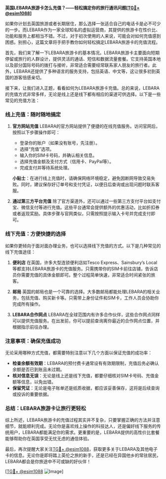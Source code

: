**英国LEBARA旅游卡怎么充值？——轻松搞定你的旅行通讯问题[[TG💪+ @esim1088](https://t.me/s/esim1088)]**

如果你计划去英国旅游或者长期居住，那么选择一张适合自己的电话卡是必不可少的一步。而LEBARA作为一家全球知名的虚拟运营商，其提供的旅游卡在性价比、功能和服务上都相当不错。不过，对于初次使用的人来说，可能会对如何充值感到困惑。别担心，这篇文章将手把手教你如何轻松搞定LEBARA旅游卡的充值流程。

首先，我们来了解一下LEBARA旅游卡的基本情况。LEBARA旅游卡主要面向短期停留或旅行的人群设计，提供灵活的通话、短信和数据流量套餐。它支持英国本地以及部分国际号码的拨打与接听，非常适合需要经常联系家人朋友的旅行者。此外，LEBARA还提供了多种语言的服务支持，包括英语、中文等，这让很多初到英国的游客倍感亲切。

接下来，让我们进入正题，看看如何为LEBARA旅游卡充值。总的来说，LEBARA的充值方式非常多样，无论是线上还是线下都有相应的渠道可供选择。以下是一些常见的充值方法：

### **线上充值：随时随地搞定**
1. **官方网站充值**
   LEBARA的官方网站提供了便捷的在线充值服务。访问官网后，按照以下步骤操作即可：
   - 登录你的账户（如果没有账号，先注册）。
   - 选择“充值”选项。
   - 输入你的SIM卡号码，并确认相关信息。
   - 选择充值金额及支付方式（信用卡、PayPal等）。
   - 完成支付并等待系统处理。

   **小贴士**：在进行线上充值时，请确保网络环境稳定，避免因断网导致交易失败。同时，建议保存好订单号和支付凭证，以便日后查询或出现问题时联系客服。

2. **通过第三方平台充值**
   除了官方渠道外，还可以通过一些第三方支付平台如支付宝、微信支付等进行充值。这些平台通常会提供额外的优惠活动，比如折扣券或者返现奖励。具体步骤与官网类似，只需按照提示输入卡号并完成支付即可。

### **线下充值：方便快捷的选择**
如果你更倾向于面对面办理业务，也可以选择线下充值的方式。以下是几种常见的线下充值途径：

1. **便利店**
   在英国，许多大型连锁便利店如Tesco Express、Sainsbury’s Local等都支持LEBARA旅游卡的充值服务。只需携带你的SIM卡前往店铺，告诉店员你需要充值的具体金额即可。整个过程简单快速，非常适合时间紧张的旅客。

2. **邮局**
   英国的邮局也是一个可靠的选择。大多数邮局都能处理LEBARA的相关业务，包括充值、购买新卡等。只需带上身份证件和SIM卡，工作人员会协助你完成所有操作。

3. **LEBARA合作网点**
   LEBARA在全球范围内有许多合作伙伴，这些合作网点同样可以提供充值服务。在出发前，你可以提前查询离你最近的合作网点位置，并根据指示前往办理。

### **注意事项：确保充值成功**
无论采用哪种方式充值，都需要特别注意以下几个方面以保证充值的成功率：

- **检查余额有效期**：LEBARA的预付费卡通常设有有效期限制，充值后务必确认余额是否已到账且未过期。
- **核对信息无误**：无论是线上还是线下充值，都要仔细核对SIM卡号码、充值金额等信息，以免出错。
- **保留凭证**：无论是电子账单还是纸质收据，都应该妥善保存，这将是后续查询或投诉的重要依据。

### **总结：LEBARA旅游卡让旅行更轻松**
综上所述，LEBARA旅游卡的充值过程其实并不复杂，只要掌握正确的方法并注意细节，就能顺利完成。无论你是喜欢线上操作的科技达人，还是偏好线下服务的传统用户，LEBARA都能满足你的需求。更重要的是，LEBARA提供的高性价比套餐能够帮助你在英国享受无忧无虑的通信体验。

最后，再次提醒大家关注[TG💪+ @esim1088](https://t.me/s/esim1088)，获取更多关于LEBARA及其他电子卡的信息。无论你是即将踏上英伦之旅的新手，还是已经在异国他乡的常驻居民，LEBARA都会是你旅途中不可或缺的好伙伴！

[[TG💪+ @esim1088](https://t.me/s/esim1088) ![Image](https://i.postimg.cc/4NQfJmqS/Snipaste-2025-05-13-00-14-12.png)]